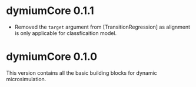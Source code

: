# dymiumCore 0.1.1

- Removed the `target` argument from [TransitionRegression] as alignment is only applicable for classficaition model.

# dymiumCore 0.1.0

This version contains all the basic building blocks for dynamic microsimulation.
